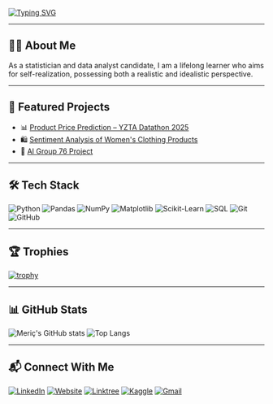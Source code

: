 <!-- Yazı Animasyonu -->
[![Typing SVG](https://readme-typing-svg.herokuapp.com?color=2F80ED&size=24&center=true&vCenter=true&width=1000&lines=Hi+there!+I'm+Meriç+Özcan;Statistician+and+Data+Analyst+Candidate;Lifelong+Learner+%7C+Realistic+and+Idealistic;Data+Analysis+%7C+Risk+Management+%7C+Optimization)](https://git.io/typing-svg)

---

## 👨‍💻 About Me
As a statistician and data analyst candidate, I am a lifelong learner who aims for self-realization, possessing both a realistic and idealistic perspective.

---

## 🚀 Featured Projects
- 📊 [Product Price Prediction – YZTA Datathon 2025](https://github.com/mericozcann/Product-Price-Prediction-YZTA-Datathon-2025)  
- 🛍 [Sentiment Analysis of Women's Clothing Products](https://github.com/mericozcann/Sentiment-Analysis-of-Women-s-Clothing-Products)  
- 🤖 [AI Group 76 Project](https://github.com/yemre345561/AI-grup76)  

---

## 🛠 Tech Stack
![Python](https://img.shields.io/badge/Python-2F80ED?style=for-the-badge&logo=python&logoColor=white)
![Pandas](https://img.shields.io/badge/Pandas-2F80ED?style=for-the-badge&logo=pandas&logoColor=white)
![NumPy](https://img.shields.io/badge/Numpy-2F80ED?style=for-the-badge&logo=numpy&logoColor=white)
![Matplotlib](https://img.shields.io/badge/Matplotlib-2F80ED?style=for-the-badge&logo=plotly&logoColor=white)
![Scikit-Learn](https://img.shields.io/badge/Scikit--Learn-2F80ED?style=for-the-badge&logo=scikit-learn&logoColor=white)
![SQL](https://img.shields.io/badge/SQL-2F80ED?style=for-the-badge&logo=MySQL&logoColor=white)
![Git](https://img.shields.io/badge/Git-2F80ED?style=for-the-badge&logo=git&logoColor=white)
![GitHub](https://img.shields.io/badge/GitHub-2F80ED?style=for-the-badge&logo=github&logoColor=white)

---

## 🏆 Trophies
[![trophy](https://github-profile-trophy.vercel.app/?username=mericozcann&theme=flat&margin-w=15&margin-h=15&column=4&no-bg=true&no-frame=true&exclude=Issues,Followers,PullRequest)](https://github.com/ryo-ma/github-profile-trophy)

---

## 📊 GitHub Stats
![Meriç's GitHub stats](https://github-readme-stats.vercel.app/api?username=mericozcann&show_icons=true&theme=tokyonight)
![Top Langs](https://github-readme-stats.vercel.app/api/top-langs/?username=mericozcann&layout=compact&theme=tokyonight)

---

## 📬 Connect With Me
[![LinkedIn](https://img.shields.io/badge/LinkedIn-2F80ED?style=for-the-badge&logo=linkedin&logoColor=white)](https://www.linkedin.com/in/meriç-özcan)
[![Website](https://img.shields.io/badge/Website-2F80ED?style=for-the-badge&logo=About.me&logoColor=white)](https://mericozcan.com)
[![Linktree](https://img.shields.io/badge/Linktree-2F80ED?style=for-the-badge&logo=linktree&logoColor=white)](https://linktr.ee/mericozcan)
[![Kaggle](https://img.shields.io/badge/Kaggle-2F80ED?style=for-the-badge&logo=kaggle&logoColor=white)](https://www.kaggle.com/merizcan)
[![Gmail](https://img.shields.io/badge/Email-2F80ED?style=for-the-badge&logo=gmail&logoColor=white)](mailto:mericozcan.edu@gmail.com)
